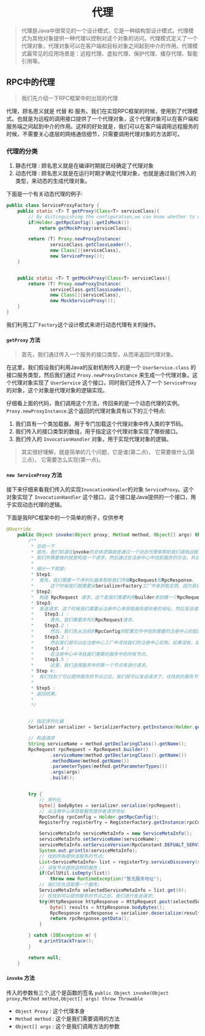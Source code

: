 # <center>代理</center>
> 代理是Java中很常见的一个设计模式，它是一种结构型设计模式。代理模式为其他对象提供一种代理以控制对这个对象的访问。代理模式定义了一个代理对象，代理对象可以在客户端和目标对象之间起到中介的作用。代理模式最常见的应用场景是：远程代理、虚拟代理、保护代理、缓存代理、智能引用等。

## RPC中的代理
> 我们先介绍一下RPC框架中的出现的代理

代理，顾名思义就是 代替 和 服务。我们在实现RPC框架的时候，使用到了代理模式。也就是为远程的调用接口提供了一个代理对象，这个代理对象可以在客户端和服务端之间起到中介的作用。这样的好处就是，我们可以在客户端调用远程服务的时候，不需要关心底层的网络通信细节，只需要调用代理对象的方法即可。

### 代理的分类
1. 静态代理 : 顾名思义就是在编译时期就已经确定了代理对象 
2. 动态代理 : 顾名思义就是在运行时期才确定代理对象，也就是通过我们传入的类型，来动态的生成代理对象。

下面是一个有关动态代理的例子:
```java
public class ServiceProxyFactory {
    public static <T> T getProxy(Class<T> serviceClass){
        // By distinguishing the configuration,we can know whether to use the mock proxy or the real proxy;
        if(Holder.getRpcConfig().getIsMock())
            return getMockProxy(serviceClass);

        return (T) Proxy.newProxyInstance(
                serviceClass.getClassLoader(),
                new Class[]{serviceClass},
                new ServiceProxy());
    }


    public static <T> T getMockProxy(Class<T> serviceClass){
        return (T) Proxy.newProxyInstance(
                serviceClass.getClassLoader(),
                new Class[]{serviceClass},
                new MockServiceProxy());
    }
}
```
我们利用工厂`Factory`这个设计模式来进行动态代理有关的操作。

#### `getProxy` 方法
> 首先，我们通过传入一个服务的接口类型，从而来返回代理对象。

在这里，我们假设我们利用Java的反射机制传入的是一个 `UserService.class` 的接口服务类型，然后我们通过 `Proxy.newProxyInstance` 来生成一个代理对象。这个代理对象实现了 `UserService` 这个接口，同时我们还传入了一个 `ServiceProxy` 的对象，这个对象是代理对象的逻辑实现。

仔细看上面的代码，我们调用这个方法，传回来的是一个动态代理的实例。`Proxy.newProxyInstance`.这个返回的代理对象具有以下的三个特点:

1. 我们具有一个类加载器，用于专门加载这个代理对象中传入类的字节码。
2. 我们传入的接口类型的数组，用于指定这个代理对象实现了哪些接口。
3. 我们传入的 `InvocationHandler` 对象，用于实现代理对象的逻辑。

> 其实很好理解，就是简单的几个问题，它是谁(第二点)， 它需要做什么(第三点)， 它需要怎么实现(第一点)。

#### `new ServiceProxy` 方法
接下来仔细来看我们传入的实现`InvocationHandler`的对象 `ServiceProxy`。这个对象实现了 `InvocationHandler` 这个接口，这个接口是Java提供的一个接口，用于实现动态代理的逻辑。

下面是我RPC框架中的一个简单的例子，仅供参考

```java
@Override
    public Object invoke(Object proxy, Method method, Object[] args) throws Throwable {
        /**
         * 总结一下
         * 首先，我们知道在invoke的总体逻辑就是通过一个动态代理来帮助我们调用远程的服务。
         * 我们所需要做的就是构造一个请求，然后通过在注册中心中找到服务的方法，并且调用它，然后返回服务方法运行的结果。这个就是我们的总体逻辑。
         *
         * 细分一下就是:
         * Step1:
         *  首先，我们需要一个序列化器来帮助我们传输RpcRequest和RpcResponse。
         *      这个时候我们就需要从SerializerFactory工厂中来获取实例，因为我们假设在通过配置文件指定了一个序列化器。那么就需要从序列化工厂中找到对应的序列化器。
         * Step2:
         *  构造 RpcRequest 请求。这个是我们需要利用builder来创建一个RpcRequest对象。
         * Step3:
         *  发送请求。这个时候我们需要从注册中心来获取服务提供者的地址，然后发送请求。
         *    Step3.1 :
         *      首先，我们需要序列化RpcRequest请求。
         *    Step3.2 :
         *      然后，我们先从当前的RpcConfig的配置文件中找到需要的注册中心的配置。
         *    Step3.3 :
         *      然后我们就可以在注册中心工厂中寻找我们的注册中心实例。如果没有，就直接的利用默认的注册中心。
         *    Step3.4 :
         *      在注册中心中寻找我们需要的服务中的所有节点。
         *    Step3.5 :
         *      这里，我们选择服务中的第一个节点来进行请求。
         * Step 4:
         *  我们找到了可以提供服务的节点之后，我们就可以发送请求了。往找到的服务节点中发送Request请求。
         *
         * Step5 :
         * 返回结果。
         *
         */


        // 指定序列化器
        Serializer serializer = SerializerFactory.getInstance(Holder.getRpcConfig().getSerializer());

        // 构造请求
        String serviceName = method.getDeclaringClass().getName();
        RpcRequest rpcRequest = RpcRequest.builder()
                .serviceName(method.getDeclaringClass().getName())
                .methodName(method.getName())
                .parameterTypes(method.getParameterTypes())
                .args(args)
                .build();


        try {
            // 序列化
            byte[] bodyBytes = serializer.serialize(rpcRequest);
            // 从注册中心来获取服务提供者请求地址
            RpcConfig rpcConfig = Holder.getRpcConfig();
            RegisterTry registerTry = RegisterFactory.getInstance(rpcConfig.getRegisterConfig().getRegisterType());

            ServiceMetaInfo serviceMetaInfo = new ServiceMetaInfo();
            serviceMetaInfo.setServiceName(serviceName);
            serviceMetaInfo.setServiceVersion(RpcConstant.DEFUALT_SERVICE_VERSION);
            System.out.println(serviceMetaInfo);
            // 找到所有提供该服务的节点;
            List<ServiceMetaInfo> list = registerTry.serviceDiscovery(serviceMetaInfo.getServiceKey());
            // 没有节点提供这样的服务；
            if(CollUtil.isEmpty(list))
                throw new RuntimeException("暂无服务地址");
            // 我们优先选取第一个服务;
            ServiceMetaInfo selectedServiceMetaInfo = list.get(0);
            // 在找到可以提供服务的节点之后，我们进行发送请求;
            try(HttpResponse httpResponse = HttpRequest.post(selectedServiceMetaInfo.getServiceAddress()).body(bodyBytes).execute()){
                byte[] results = httpResponse.bodyBytes();
                RpcResponse rpcResponse = serializer.deserialize(results, RpcResponse.class);
                return rpcResponse.getData();
            }

        } catch (IOException e) {
            e.printStackTrace();
        }

        return null;
    }
```


#### `invoke` 方法

传入的参数有三个,这个是函数的签名 `public Object invoke(Object proxy,Method method,Object[] args) throw Throwable` 

- `Object Proxy` : 这个代理本身
- `Method method` : 这个是我们需要调用的方法
- `Object[] args` : 这个是我们调用方法的参数 
